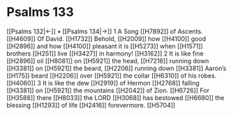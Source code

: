 # Psalms 133
[[Psalms 132|←]] • [[Psalms 134|→]]
1 A Song [[H7892]] of Ascents. [[H4609]] Of David. [[H1732]] Behold, [[H2009]] how [[H4100]] good [[H2896]] and how [[H4100]] pleasant it is [[H5273]] when [[H1571]] brothers [[H251]] live [[H3427]] in harmony! [[H3162]] 
2 It is like fine [[H2896]] oil [[H8081]] on [[H5921]] the head, [[H7218]] running down [[H3381]] on [[H5921]] the beard, [[H2206]] running down [[H3381]] Aaron’s [[H175]] beard [[H2206]] over [[H5921]] the collar [[H6310]] of his robes. [[H4060]] 
3 It is like the dew [[H2919]] of Hermon [[H2768]] falling [[H3381]] on [[H5921]] the mountains [[H2042]] of Zion. [[H6726]] For [[H3588]] there [[H8033]] the LORD [[H3068]] has bestowed [[H6680]] the blessing [[H1293]] of life [[H2416]] forevermore. [[H5704]] 
